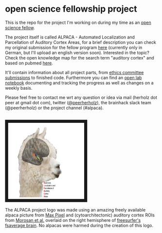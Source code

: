 # open science fellowship project
This is the repo for the project I'm working on during my time as an [open science fellow](https://meta.wikimedia.org/wiki/Wikimedia_Deutschland/Open_Science_Fellows_Program). 

The project itself is called ALPACA - Automated Localization and Parcellation of Auditory Cortex Areas, for a brief description you can check my original submission for the fellow program [here](https://de.wikiversity.org/wiki/Wikiversity:Fellow-Programm_Freies_Wissen/Einreichungen/ALPACA_–_Automated_Labelling_and_Parcellation_of_Auditory_Cortex_Areas) (currently only in German, but I'll upload an english version soon). Interested in the topic? Check the open knowledge map for the search term "auditory cortex" and based on pubmed [here](https://openknowledgemaps.org/map/530b543e87c83d2de62f331f04625d0a).

It'll contain information about all project parts, from [ethics committee submissions](https://github.com/PeerHerholz/open_science_fellowship_project/tree/master/ethics%20committee%20submission) to finished code. Furthermore you can
find an [open lab notebook](https://github.com/PeerHerholz/open_science_fellowship_project/tree/master/open%20lab%20notebook) documenting and tracking the progress as well as changes on a weekly basis.

Please feel free to contact me wrt any question or idea via mail (herholz dot peer at gmail dot com), twitter ([@peerherholz](https://twitter.com/peerherholz?lang=eng)), the brainhack slack team (@peerherholz) or the project channel (#alpaca). 

&nbsp;&nbsp;&nbsp;&nbsp;&nbsp;&nbsp;&nbsp;&nbsp;&nbsp;&nbsp;&nbsp;&nbsp;&nbsp;&nbsp;&nbsp;&nbsp;&nbsp;&nbsp;&nbsp;&nbsp;&nbsp;&nbsp;&nbsp;&nbsp;&nbsp;&nbsp;&nbsp;&nbsp;&nbsp;&nbsp;&nbsp;&nbsp;&nbsp;&nbsp;&nbsp;&nbsp;&nbsp;&nbsp;&nbsp;&nbsp;&nbsp;&nbsp;&nbsp;&nbsp;&nbsp;&nbsp;&nbsp;&nbsp;&nbsp;&nbsp;&nbsp;&nbsp;&nbsp;&nbsp;&nbsp;&nbsp;&nbsp;&nbsp;&nbsp;&nbsp;&nbsp;&nbsp; <img src="https://github.com/PeerHerholz/open_science_fellowship_project/blob/master/resources/ALPACA_logo.png" alt="alpaca logo" width="250" height="250" border="10">

The ALPACA project logo was made using an amazing freely available alpaca picture from [Max Pixel](http://maxpixel.freegreatpicture.com/Pako-Mammal-Wool-Vicugna-Pacos-Alpaca-Wool-Alpaca-814953) and (cytoarchitectonic) auditory cortex ROIs from [Morosan et al.](https://www.ncbi.nlm.nih.gov/pubmed/11305897) overlaid on the right hemisphere of [freesurfer's fsaverage brain](https://surfer.nmr.mgh.harvard.edu). No alpacas were harmed during the creation of this logo.  
